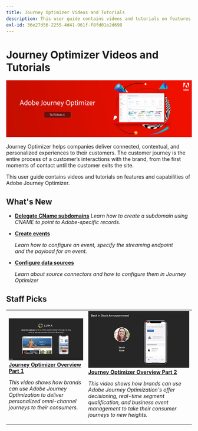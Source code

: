```yaml
---
title: Journey Optimizer Videos and Tutorials
description: This user guide contains videos and tutorials on features and capabilities of Adobe Journey Optimizer.
exl-id: 36e27d56-2255-4d41-961f-f8fd01e2d698
---
```


# Journey Optimizer Videos and Tutorials

![AJO Banner](./assets/ajo-banner.png)

Journey Optimizer helps companies deliver connected, contextual, and personalized experiences to their customers. The customer journey is the entire process of a customer’s interactions with the brand, from the first moments of contact until the customer exits the site. 

This user guide contains videos and tutorials on features and capabilities of Adobe Journey Optimizer.

## What's New

* **[Delegate CName subdomains](/help/set-up-email-channel/delegate-cname-subdomains.md)**
  *Learn how to create a subdomain using CNAME to point to Adobe-specific records.*
  
* **[Create events](/help/set-up-journeys/create-events.md)**
  
  *Learn how to configure an event, specify the streaming endpoint and the payload for an event.*
  
* **[Configure data sources](/help/set-up-journeys/configure-data-sources.md)**
  
  *Learn about source connectors and how to configure them in Journey Optimizer*


## Staff Picks

<table>
<tr>
  <td>
    <a href="./introduction/journey-optimizer-overview-part-1.md">
      <img alt="Journey Optimizer Overview Part 1 - Deliver omni-channel journeys (video)" src="./assets/334174.jpg"/>
    </a>
    <div>
      <a href="./introduction/journey-optimizer-overview-part-1.md">
    <strong>Journey Optimizer Overview Part 1 </strong>
    </a>
    </div>
    <p>
    <em>This video shows how brands can use Adobe Journey Optimization to deliver personalized omni-channel journeys to their consumers.</em>
    <p>
  </td>
    <td>
    <a href="./introduction/journey-optimizer-overview-part-2.md">
      <img alt="Journey Optimizer Overview Part 2 - Deliver omni-channel journeys (video)" src="./assets/334175.jpg"/>
    </a>
    <div>
      <a href="./introduction/journey-optimizer-overview-part-2.md">
    <strong>Journey Optimizer Overview Part 2 </strong>
    </a>
    </div>
    <p>
    <em>This video shows how brands can use Adobe Journey Optimization's offer decisioning, real-time segment qualification, and business event management to take their consumer journeys to new heights.</em>
    <p>
  </td>
</table>

